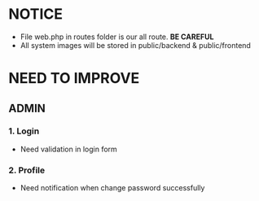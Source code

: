 # NOTICE 
- File web.php in routes folder is our all route. **BE CAREFUL**
- All system images will be stored in public/backend & public/frontend
# NEED TO IMPROVE
## ADMIN
### 1. Login 
- Need validation in login form

### 2. Profile
- Need notification when change password successfully 


